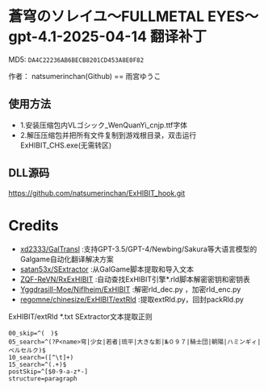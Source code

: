 # 蒼穹のソレイユ～FULLMETAL EYES～ gpt-4.1-2025-04-14 翻译补丁

MD5: `DA4C22236AB6BECB8201CD453A8E0F82`

作者： natsumerinchan(Github) == 雨宮ゆうこ

## 使用方法
- 1.安装压缩包内VLゴシック_WenQuanYi_cnjp.ttf字体
- 2.解压压缩包并把所有文件复制到游戏根目录，双击运行ExHIBIT_CHS.exe(无需转区)

## DLL源码

https://github.com/natsumerinchan/ExHIBIT_hook.git

# Credits

- [xd2333/GalTransl](https://github.com/xd2333/GalTransl.git) :支持GPT-3.5/GPT-4/Newbing/Sakura等大语言模型的Galgame自动化翻译解决方案
- [satan53x/SExtractor](https://github.com/satan53x/SExtractor.git) :从GalGame脚本提取和导入文本
- [ZQF-ReVN/RxExHIBIT](https://github.com/ZQF-ReVN/RxExHIBIT) :自动查找ExHIBIT引擎*.rld脚本解密密钥和密钥表
- [Yggdrasill-Moe/Niflheim/ExHIBIT](https://github.com/Yggdrasill-Moe/Niflheim/tree/master/ExHIBIT) :解密rld_dec.py ，加密rld_enc.py
- [regomne/chinesize/ExHIBIT/extRld](https://github.com/regomne/chinesize/tree/master/ExHIBIT/extRld) :提取extRld.py，回封packRld.py

ExHIBIT/extRld *.txt SExtractor文本提取正则
```
00_skip=^(　)$
05_search=^(?P<name>穹|少女|若者|琉平|大きな影|№０９７|騎士団|朝陽|ハミンギィ|ベルセルク)$
10_search=([^\t]+)
15_search=^(.+)$
postSkip=^[$0-9-a-z*-]
structure=paragraph
```

